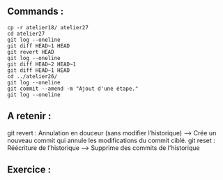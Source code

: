 ## Commands :

```
cp -r atelier18/ atelier27
cd atelier27
git log --oneline
git diff HEAD~1 HEAD
git revert HEAD
git log --oneline
git diff HEAD~2 HEAD~1
git diff HEAD~1 HEAD
cd ../atelier26/
git log --oneline
git commit --amend -m "Ajout d'une étape."
git log --oneline
```

## A retenir : 

git revert : Annulation en douceur (sans modifier l’historique) --> Crée un nouveau commit qui annule les modifications du commit ciblé.
git reset : Réécriture de l’historique --> Supprime des commits de l'historique

## Exercice : 

```





```
